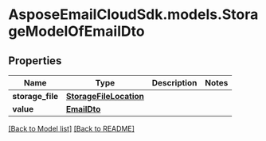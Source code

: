 # AsposeEmailCloudSdk.models.StorageModelOfEmailDto
## Properties
Name | Type | Description | Notes
------------ | ------------- | ------------- | -------------
**storage_file** | [**StorageFileLocation**](StorageFileLocation.md) |  | 
**value** | [**EmailDto**](EmailDto.md) |  | 



[[Back to Model list]](Models.md) [[Back to README]](README.md)


